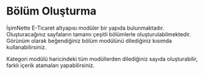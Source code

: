 # Bölüm Oluşturma

İşimNette E-Ticaret altyapısı modüler bir yapıda bulunmaktadır. Oluşturacağınız sayfaların tamamı çeşitli bölümlerle oluşturulabilmektedir. Görünüm olarak beğendiğiniz bölüm modülünü dilediğiniz kısımda kullanabilirsiniz.

Kategori modülü haricindeki tüm modüllerden dilediğiniz sayıda oluşturabilir, farklı içerik atamaları yapabilirsiniz. 

